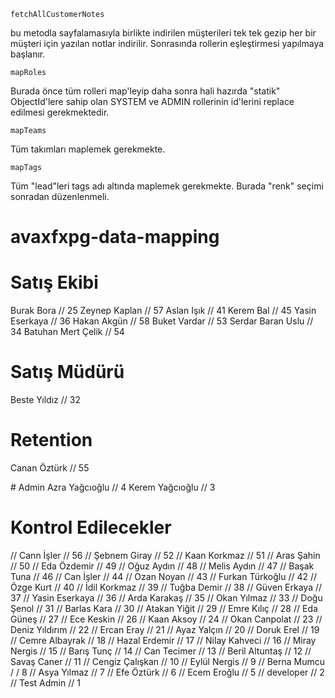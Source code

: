 `fetchAllCustomerNotes`

bu metodla sayfalamasıyla birlikte indirilen müşterileri tek tek gezip her bir müşteri için yazılan notlar indirilir. Sonrasında rollerin eşleştirmesi yapılmaya başlanır.

`mapRoles`

Burada önce tüm rolleri map'leyip daha sonra hali hazırda "statik" ObjectId'lere sahip olan SYSTEM ve ADMIN rollerinin id'lerini replace edilmesi gerekmektedir.

`mapTeams`

Tüm takımları maplemek gerekmekte.

`mapTags`

Tüm "lead"leri tags adı altında maplemek gerekmekte. Burada "renk" seçimi sonradan düzenlenmeli.

# avaxfxpg-data-mapping

# Satış Ekibi

Burak Bora // 25
Zeynep Kaplan // 57
Aslan Işık // 41
Kerem Bal // 45
Yasin Eserkaya // 36
Hakan Akgün // 58
Buket Vardar // 53
Serdar Baran Uslu // 34
Batuhan Mert Çelik // 54

# Satış Müdürü

Beste Yıldız // 32

# Retention

Canan Öztürk // 55

# Admin
Azra Yağcıoğlu // 4
Kerem Yağcıoğlu // 3

# Kontrol Edilecekler

// Cann İşler // 56
// Şebnem Giray // 52
// Kaan Korkmaz // 51
// Aras Şahin // 50
// Eda Özdemir // 49
// Oğuz Aydın // 48
// Melis Aydın // 47
// Başak Tuna // 46
// Can İşler // 44
// Ozan Noyan // 43
// Furkan Türkoğlu // 42
// Özge Kurt // 40
// İdil Korkmaz // 39
// Tuğba Demir // 38
// Güven Erkaya // 37
// Yasin Eserkaya // 36
// Arda Karakaş // 35
// Okan Yılmaz // 33
// Doğu Şenol // 31
// Barlas Kara // 30
// Atakan Yiğit // 29
// Emre Kılıç // 28
// Eda Güneş // 27
// Ece Keskin // 26
// Kaan Aksoy // 24
// Okan Canpolat // 23
// Deniz Yıldırım // 22
// Ercan Eray // 21
// Ayaz Yalçın // 20
// Doruk Erel // 19
// Cemre Albayrak // 18
// Hazal Erdemir // 17
// Nilay Kahveci // 16
// Miray Nergis // 15
// Barış Tunç // 14
// Can Tecimer // 13
// Beril Altuntaş // 12
// Savaş Caner // 11
// Cengiz Çalışkan // 10
// Eylül Nergis // 9
// Berna Mumcu / / 8
// Asya Yılmaz // 7
// Efe Öztürk // 6
// Ecem Eroğlu // 5
// developer // 2
// Test Admin // 1

